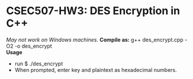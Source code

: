 # CSEC507-HW3: DES Encryption in C++
_May not work on Windows machines._
**Compile as:** g++ des_encrypt.cpp -O2 -o des_encrypt <br>
**Usage** <br>
* run $ ./des_encrypt
* When prompted, enter key and plaintext as hexadecimal numbers.

